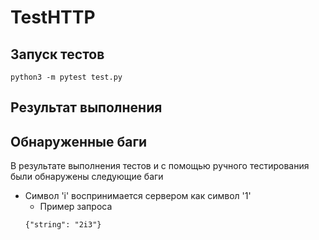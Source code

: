 # TestHTTP
## Запуск тестов
```
python3 -m pytest test.py
```
## Результат выполнения
## Обнаруженные баги
В результате выполнения тестов и с помощью ручного тестирования были обнаружены следующие баги
+ Символ 'i' воспринимается сервером как символ '1'
  - Пример запроса
  ```
  {"string": "2i3"}
  ```

